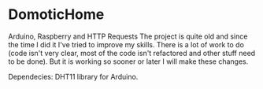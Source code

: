 # DomoticHome
Arduino, Raspberry and HTTP Requests
The project is quite old and since the time I did it I've tried to improve my skills. There is a lot of work to do (code isn't very clear, most of the code isn't refactored and other stuff need to be done). But it is working so sooner or later I will make these changes.

Dependecies:
  DHT11 library for Arduino.
